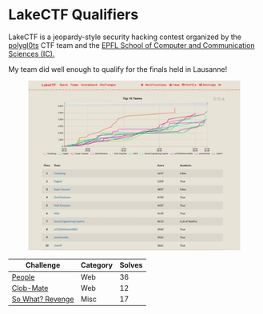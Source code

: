 # LakeCTF Qualifiers

LakeCTF is a jeopardy-style security hacking contest organized by the [polygl0ts](https://polygl0ts.ch/) CTF team and the [EPFL School of Computer and Communication Sciences (IC).](https://www.epfl.ch/schools/ic/)

My team did well enough to qualify for the finals held in Lausanne!

<figure><img src="../../.gitbook/assets/image (2).png" alt=""><figcaption></figcaption></figure>

| Challenge                              | Category | Solves |
| -------------------------------------- | -------- | ------ |
| [People](people.md)                    | Web      | 36     |
| [Clob-Mate](clob-mate.md)              | Web      | 12     |
| [So What? Revenge](so-what-revenge.md) | Misc     | 17     |

